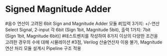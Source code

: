 # Signed Magnitude Adder
#음수 연산이 고려된 6bit Sign and Magnitude Adder 모듈
#[입력 3가지: +/-연산 Select Signal, 2-input 각 6bit (Sign 1bit, Magnitude 5bit), 출력 1가지: 7bit (Sign 1bit, Magnitude 6bit)]
#테스트벤치를 작성하여 8가지 이상의 다양한 조건을 고려한 경우의 수에 대해 시뮬레이션
#3점, Verilog 산술연산자 이용 불가, Magnitude 연산 처리 모듈 설계시 Pipeline 구조 적용

